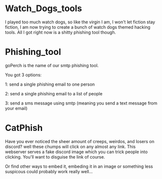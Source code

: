 # Watch_Dogs_tools
I played too much watch dogs, so like the virgin I am, I won't let fiction stay fiction, I am now trying to create a bunch of watch dogs themed hacking tools. All I got right now is a shitty phishing tool though.

# Phishing_tool
goPerch is the name of our smtp phishing tool.

You got 3 options:

1: send a single phishing email to one person

2: send a single phishing email to a list of people

3: send a sms message using smtp (meaning you send a text message from your email)

# CatPhish
Have you ever noticed the sheer amount of creeps, weirdos, and losers on discord? well these chumps will click on any almost any link. 
This webserver serves a fake discord image which you can trick people into clicking. You'll want to disguise the link of course.

Or find other ways to embed it, embeding it in an image or something less suspicous could probably work really well...
